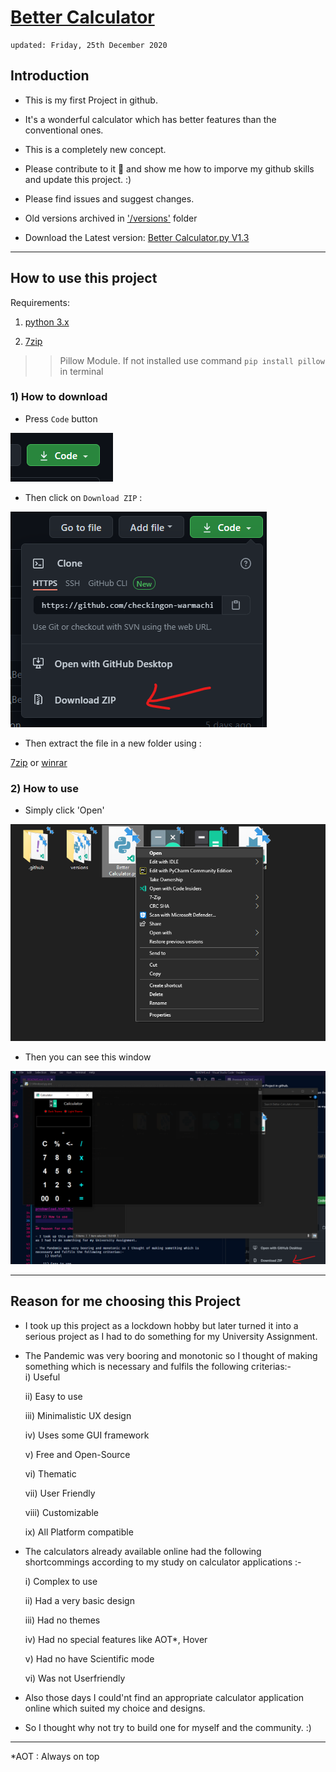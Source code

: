 # [Better Calculator](https://github.com/warmachine028/Better-Calculator)

    updated: Friday, 25th December 2020

## Introduction

- This is my first Project in github.

- It's a wonderful calculator which has better features than the conventional ones.

- This is a completely new concept.

- Please contribute to it 🙏 and show me how to imporve my github skills and update this project. :)

- Please find issues and suggest changes.

- Old versions archived in ['/versions'](https://github.com/warmachine028/Better-Calculator/tree/main/versions) folder

- Download the Latest version: [Better Calculator.py V1.3](https://github.com/warmachine028/Better-Calculator.git)

---

## How to use this project

Requirements:

1. [python 3.x](https://www.python.org/ftp/python/3.9.1/python-3.9.1-amd64.exe)

2. [7zip](https://www.7-zip.org/a/7z1900-x64.exe)

> > Pillow Module. If not installed use command `pip install pillow` in terminal

### 1) How to download

- Press `Code` button

![Code Button](Images/code.png)

- Then click on `Download ZIP` :

![ZIP](Images/zip.png)

- Then extract the file in a new folder using :

[7zip](https://www.7-zip.org/a/7z1900-x64.exe) or [winrar](https://www.win-rar.com/predownload.html?&L=0)

### 2) How to use

- Simply click 'Open'

![Open](Images/open.png)

- Then you can see this window

![calculator](Images/calculator.png)

---

## Reason for me choosing this Project

- I took up this project as a lockdown hobby but later turned it into a serious project as I had to do something for my University Assignment.

- The Pandemic was very booring and monotonic so I thought of making something which is necessary and fulfils the following criterias:-<br>
  i) Useful

  ii) Easy to use

  iii) Minimalistic UX design

  iv) Uses some GUI framework

  v) Free and Open-Source

  vi) Thematic

  vii) User Friendly

  viii) Customizable

  ix) All Platform compatible

- The calculators already available online had the following shortcommings according to my study on calculator applications :-

  i) Complex to use

  ii) Had a very basic design

  iii) Had no themes

  iv) Had no special features like AOT\*, Hover

  v) Had no have Scientific mode

  vi) Was not Userfriendly

- Also those days I could'nt find an appropriate calculator application online which suited my choice and designs.

- So I thought why not try to build one for myself and the community. :)

---

\*AOT : Always on top
